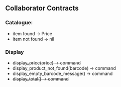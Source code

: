 ## Collaborator Contracts

### Catalogue:
- item found -> Price
- item not found -> nil

### Display
- ~~display_price(price) -> command~~
- display_product_not_found(barcode) -> command
- display_empty_barcode_message() -> command
- ~~display_total() -> command~~